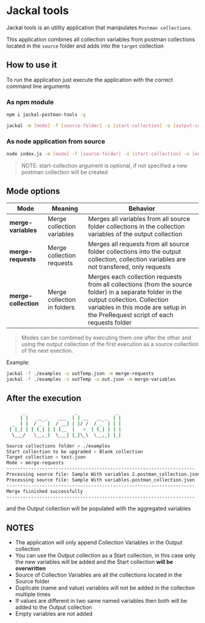# Jackal tools
Jackal tools is an utility application that manipulates `Postman collections`.

This application combines all collection variables from postman collections located in the `source` folder and adds into the `target` collection

## How to use it

To run the application just execute the application with the correct command line arguments

### As npm module

```bash
npm i jackal-postman-tools -g

jackal -m [mode] -f [source-folder] -s [start-collection] -o [output-collection]
```

### As node application from source

```bash
node index.js -m [mode] -f [source-folder] -s [start-collection] -o [output-collection]
```

> NOTE: start-collection argument is optional, if not specified a new postman collection will be created

## Mode options

|Mode   |Meaning   |Behavior   |
|---|---|---|
|**merge-variables**  |Merge collection variables  |Merges all variables from all source folder collections in the collection variables of the output collection   |
|**merge-requests**   |Merge collection requests   |Merges all requests from all source folder collections into the output collection, collection variables are not transfered, only requests  |
|**merge-collection** |Merge collection in folders |Merges each collection requests from all collections (from the source folder) in a separate folder in the output collection. Collection variables in this mode are setup in the PreRequest script of each requests folder|

> Modes can be combined by executing them one after the other and using the output collection of the first execution as a source collection of the next exection.

Example:

```Bash
jackal -f ./examples -o outTemp.json -m merge-requests
jackal -f ./examples -s outTemp -o out.json -m merge-variables
```


## After the execution

```Bash
      _                  _              _ 
     | |   __ _    ___  | | __   __ _  | |
  _  | |  / _` |  / __| | |/ /  / _` | | |
 | |_| | | (_| | | (__  |   <  | (_| | | |
  \___/   \__,_|  \___| |_|\_\  \__,_| |_|

Source collections folder > ./examples
Start collection to be upgraded > Blank collection
Target collection > test.json
Mode > merge-requests
---------------------------------------------------------------------
Processing source file: Sample With variables 2.postman_collection.json
Processing source file: Sample With variables.postman_collection.json  
---------------------------------------------------------------------  
Merge fiinished successfully
---------------------------------------------------------------------   
```
and the Output collection will be populated with the aggregated variables

## NOTES
- The application will only append Collection Variables in the Output collection 
- You can use the Output collection as a Start collection, in this case only the new variables will be added and the Start collection **will be overwritten**
- Source of Collection Variables are all the collections located in the Source folder
- Duplicate (name and value) variables will not be added in the collection multiple times
- If values are different in two same named variables then both will be added to the Output collection
- Empty variables are not added 